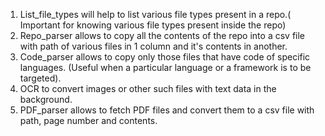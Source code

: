 1. List_file_types will help to list various file types present in a repo.( Important for knowing various file types present inside the repo)
2. Repo_parser allows to copy all the contents of the repo into a csv file with path of various files in 1 column and it's contents in another.
3. Code_parser allows to copy only those files that have code of specific languages. (Useful when a particular language or a framework is to be targeted).
4. OCR to convert images or other such files with text data in the background.
5. PDF_parser allows to fetch PDF files and convert them to a csv file with path, page number and contents.
